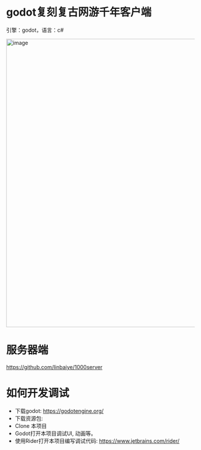 #  godot复刻复古网游千年客户端
<p>引擎：godot，语言：c#</p>
<img width="770" alt="image" src="https://github.com/user-attachments/assets/116f98b6-7e3a-4de1-95f2-5f7a805584fd" />

# 服务器端
https://github.com/linbaiye/1000server

# 如何开发调试
* 下载godot: https://godotengine.org/
* 下载资源包: 
* Clone 本项目
* Godot打开本项目调试UI, 动画等。
* 使用Rider打开本项目编写调试代码: https://www.jetbrains.com/rider/

